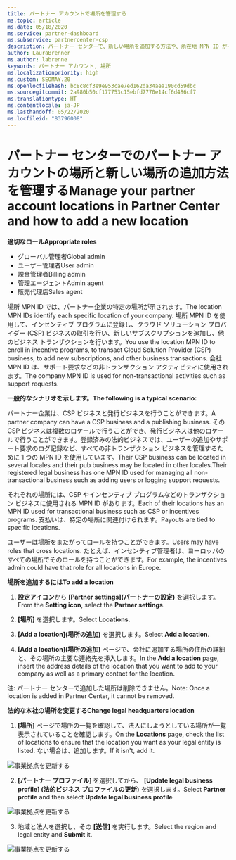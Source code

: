 ```yaml
---
title: パートナー アカウントで場所を管理する
ms.topic: article
ms.date: 05/18/2020
ms.service: partner-dashboard
ms.subservice: partnercenter-csp
description: パートナー センターで、新しい場所を追加する方法や、所在地 MPN ID がインセンティブ プログラム、CSP ビジネス、サブスクリプションなどのトランザクションでどのように使用されるかについて説明します。
author: LauraBrenner
ms.author: labrenne
keywords: パートナー アカウント, 場所
ms.localizationpriority: high
ms.custom: SEOMAY.20
ms.openlocfilehash: bc8c8cf3e9e953cae7ed162da34aea190cd59dbc
ms.sourcegitcommit: 2a980b50cf177753c15ebfd7770e14cf6d486cf7
ms.translationtype: HT
ms.contentlocale: ja-JP
ms.lasthandoff: 05/22/2020
ms.locfileid: "83796008"
---
```

# <a name="manage-your-partner-account-locations-in-partner-center-and-how-to-add-a-new-location"></a><span data-ttu-id="7c9ca-104">パートナー センターでのパートナー アカウントの場所と新しい場所の追加方法を管理する</span><span class="sxs-lookup"><span data-stu-id="7c9ca-104">Manage your partner account locations in Partner Center and how to add a new location</span></span>

<span data-ttu-id="7c9ca-105">**適切なロール**</span><span class="sxs-lookup"><span data-stu-id="7c9ca-105">**Appropriate roles**</span></span>
- <span data-ttu-id="7c9ca-106">グローバル管理者</span><span class="sxs-lookup"><span data-stu-id="7c9ca-106">Global admin</span></span>
- <span data-ttu-id="7c9ca-107">ユーザー管理者</span><span class="sxs-lookup"><span data-stu-id="7c9ca-107">User admin</span></span>
- <span data-ttu-id="7c9ca-108">課金管理者</span><span class="sxs-lookup"><span data-stu-id="7c9ca-108">Billing admin</span></span>
- <span data-ttu-id="7c9ca-109">管理エージェント</span><span class="sxs-lookup"><span data-stu-id="7c9ca-109">Admin agent</span></span>
- <span data-ttu-id="7c9ca-110">販売代理店</span><span class="sxs-lookup"><span data-stu-id="7c9ca-110">Sales agent</span></span>

<span data-ttu-id="7c9ca-111">場所 MPN ID では、パートナー企業の特定の場所が示されます。</span><span class="sxs-lookup"><span data-stu-id="7c9ca-111">The location MPN IDs identify each specific location of your company.</span></span> <span data-ttu-id="7c9ca-112">場所 MPN ID を使用して、インセンティブ プログラムに登録し、クラウド ソリューション プロバイダー (CSP) ビジネスの取引を行い、新しいサブスクリプションを追加し、他のビジネス トランザクションを行います。</span><span class="sxs-lookup"><span data-stu-id="7c9ca-112">You use the location MPN ID to enroll in incentive programs, to transact Cloud Solution Provider (CSP) business, to add new subscriptions, and other business transactions.</span></span> <span data-ttu-id="7c9ca-113">会社 MPN ID は、サポート要求などの非トランザクション アクティビティに使用されます。</span><span class="sxs-lookup"><span data-stu-id="7c9ca-113">The company MPN ID is used for non-transactional activities such as support requests.</span></span>

<span data-ttu-id="7c9ca-114">**一般的なシナリオを示します。**</span><span class="sxs-lookup"><span data-stu-id="7c9ca-114">**The following is a typical scenario:**</span></span>

<span data-ttu-id="7c9ca-115">パートナー企業は、CSP ビジネスと発行ビジネスを行うことができます。</span><span class="sxs-lookup"><span data-stu-id="7c9ca-115">A partner company can have a CSP business and a publishing business.</span></span> <span data-ttu-id="7c9ca-116">その CSP ビジネスは複数のロケールで行うことができ、発行ビジネスは他のロケールで行うことができます。登録済みの法的ビジネスでは、ユーザーの追加やサポート要求のログ記録など、すべての非トランザクション ビジネスを管理するために 1 つの MPN ID を使用しています。</span><span class="sxs-lookup"><span data-stu-id="7c9ca-116">Their CSP business can be located in several locales and their pub business may be located in other locales.Their registered legal business has one MPN ID used for managing all non-transactional business such as adding users or logging support requests.</span></span>

<span data-ttu-id="7c9ca-117">それぞれの場所には、CSP やインセンティブ プログラムなどのトランザクション ビジネスに使用される MPN ID があります。</span><span class="sxs-lookup"><span data-stu-id="7c9ca-117">Each of their locations has an MPN ID used for transactional business such as CSP or incentives programs.</span></span> <span data-ttu-id="7c9ca-118">支払いは、特定の場所に関連付けられます。</span><span class="sxs-lookup"><span data-stu-id="7c9ca-118">Payouts are tied to specific locations.</span></span>

<span data-ttu-id="7c9ca-119">ユーザーは場所をまたがってロールを持つことができます。</span><span class="sxs-lookup"><span data-stu-id="7c9ca-119">Users may have roles that cross locations.</span></span> <span data-ttu-id="7c9ca-120">たとえば、インセンティブ管理者は、ヨーロッパのすべての場所でそのロールを持つことができます。</span><span class="sxs-lookup"><span data-stu-id="7c9ca-120">For example, the incentives admin could have that role for all locations in Europe.</span></span>

<span data-ttu-id="7c9ca-121">**場所を追加するには**</span><span class="sxs-lookup"><span data-stu-id="7c9ca-121">**To add a location**</span></span>

1. <span data-ttu-id="7c9ca-122">**設定アイコン**から **[Partner settings]\(パートナーの設定\)** を選択します。</span><span class="sxs-lookup"><span data-stu-id="7c9ca-122">From the **Setting icon**, select the **Partner settings**.</span></span> 

2. <span data-ttu-id="7c9ca-123">**[場所]** を選択します。</span><span class="sxs-lookup"><span data-stu-id="7c9ca-123">Select **Locations.**</span></span>

3. <span data-ttu-id="7c9ca-124">**[Add a location]\(場所の追加\)** を選択します。</span><span class="sxs-lookup"><span data-stu-id="7c9ca-124">Select **Add a location**.</span></span>  

4. <span data-ttu-id="7c9ca-125">**[Add a location]\(場所の追加\)** ページで、会社に追加する場所の住所の詳細と、その場所の主要な連絡先を挿入します。</span><span class="sxs-lookup"><span data-stu-id="7c9ca-125">In the **Add a location** page, insert the address details of the location that you want to add to your company as well as a primary contact for the location.</span></span>

<span data-ttu-id="7c9ca-126">注: パートナー センターで追加した場所は削除できません。</span><span class="sxs-lookup"><span data-stu-id="7c9ca-126">Note: Once a location is added in Partner Center, it cannot be removed.</span></span>

<span data-ttu-id="7c9ca-127">**法的な本社の場所を変更する**</span><span class="sxs-lookup"><span data-stu-id="7c9ca-127">**Change legal headquarters location**</span></span>

1. <span data-ttu-id="7c9ca-128">**[場所]** ページで場所の一覧を確認して、法人にしようとしている場所が一覧表示されていることを確認します。</span><span class="sxs-lookup"><span data-stu-id="7c9ca-128">On the **Locations** page, check the list of locations to ensure that the location you want as your legal entity is listed.</span></span> <span data-ttu-id="7c9ca-129">ない場合は、追加します。</span><span class="sxs-lookup"><span data-stu-id="7c9ca-129">If it isn't, add it.</span></span>

![事業拠点を更新する](images/updatepartnerprofile2.png)

2. <span data-ttu-id="7c9ca-131">**[パートナー プロファイル]** を選択してから、 **[Update legal business profile] (法的ビジネス プロファイルの更新)** を選択します。</span><span class="sxs-lookup"><span data-stu-id="7c9ca-131">Select **Partner profile** and then select **Update legal business profile**</span></span>

![事業拠点を更新する](images/updatepartnerprofile1.png)

3. <span data-ttu-id="7c9ca-133">地域と法人を選択し、その **[送信]** を実行します。</span><span class="sxs-lookup"><span data-stu-id="7c9ca-133">Select the region and legal entity and **Submit** it.</span></span>

![事業拠点を更新する](images/updatepartnerprofile3.png)

